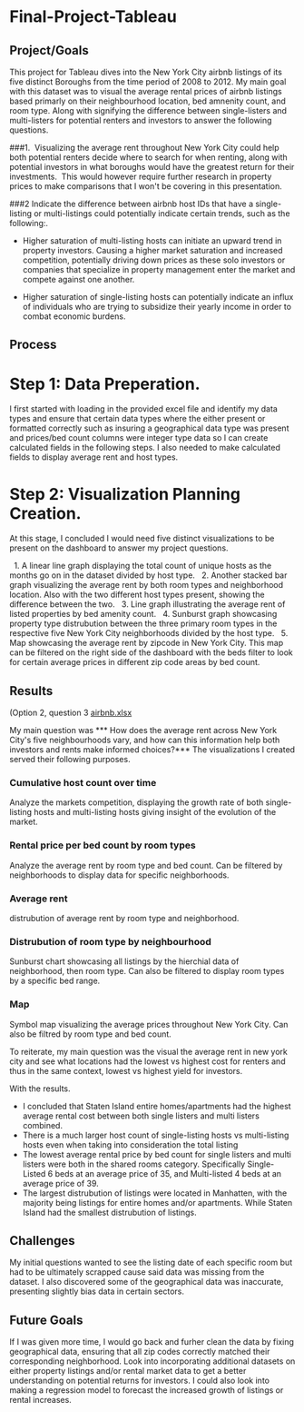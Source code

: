 # Final-Project-Tableau

## Project/Goals
This project for Tableau dives into the New York City airbnb listings of its five distinct Boroughs from the time period of 2008 to 2012. My main goal with this dataset was to visual the average rental prices of airbnb listings based primarly on their neighbourhood location, bed amnenity count, and room type. Along with 
signifying the difference between single-listers and multi-listers for potential renters and investors to answer the following questions.

###1. 
Visualizing the average rent throughout New York City could help both potential renters decide where to search for when renting, along with potential investors in what boroughs would have the greatest return for their investments. 
This would however require further research in property prices to make comparisons that I won't be covering in this presentation.

###2
Indicate the difference between airbnb host IDs that have a single-listing or multi-listings could potentially indicate certain trends, such as the following:.

- Higher saturation of multi-listing hosts can initiate an upward trend in property investors. Causing a higher market saturation and increased competition, potentially driving down prices as these solo investors or companies that specialize in property management enter the market and compete against one another.

- Higher saturation of single-listing hosts can potentially indicate an influx of individuals who are trying to subsidize their yearly income in order to combat economic burdens.
 



## Process
# Step 1: Data Preperation.

I first started with loading in the provided excel file and identify my data types and ensure that certain data types where the either present or formatted correctly such as insuring a geographical data type was present and prices/bed count columns were integer type data so I can create calculated fields in the following steps.
I also needed to make calculated fields to display average rent and host types.

# Step 2: Visualization Planning Creation.

At this stage, I concluded I would need five distinct visualizations to be present on the dashboard to answer my project questions.

  1. A linear line graph displaying the total count of unique hosts as the months go on in the dataset divided by host type.
  2. Another stacked bar graph visualizing the average rent by both room types and neighborhood location. Also with the two different host types present, showing the difference between the two.
  3. Line graph illustrating the average rent of listed properties by bed amenity count.
  4. Sunburst graph showcasing property type distrubution between the three primary room types in the respective five New York City neighborhoods divided by the host type.
  5. Map showcasing the average rent by zipcode in New York City. This map can be filtered on the right side of the dashboard with the beds filter to look for certain average prices in different zip code areas by bed count.

## Results
(Option 2, question 3 [airbnb.xlsx](https://docs.google.com/spreadsheets/d/1BJWyZpZrrRUla_EQ6Pnusy0KH31UMGf2/edit?gid=180839496#gid=180839496) 

My main question was 
*** How does the average rent across New York City's five neighbourhoods vary, and how can this information help both investors and rents make informed choices?***
The visualizations I created served their following purposes.

### Cumulative host count over time
Analyze the markets competition, displaying the growth rate of both single-listing hosts and multi-listing hosts giving insight of the evolution of the market.

### Rental price per bed count by room types
Analyze the average rent by room type and bed count. Can be filtered by neighborhoods to display data for specific neighborhoods.

### Average rent 
distrubution of average rent by room type and neighborhood.

### Distrubution of room type by neighbourhood
Sunburst chart showcasing all listings by the hierchial data of neighborhood, then room type. Can also be filtered to display room types by a specific bed range.

### Map 
Symbol map visualizing the average prices throughout New York City. Can also be filtred by room type and bed count.


To reiterate, my main question was the visual the average rent in new york city and see what locations had the lowest vs highest cost for renters and thus in the same context, lowest vs highest yield for investors.

With the results.
- I concluded that Staten Island entire homes/apartments had the highest average rental cost between both single listers and multi listers combined.
- There is a much larger host count of single-listing hosts vs multi-listing hosts even when taking into consideration the total listing
- The lowest average rental price by bed count for single listers and multi listers were both in the shared rooms category. Specifically Single-Listed 6 beds at an average price of 35, and Multi-listed 4 beds at an average price of 39.
- The largest distrubution of listings were located in Manhatten, with the majority being listings for entire homes and/or apartments. While Staten Island had the smallest distrubution of listings.

## Challenges 
My initial questions wanted to see the listing date of each specific room but had to be ultimately scrapped cause said data was missing from the dataset.
I also discovered some of the geographical data was inaccurate, presenting slightly bias data in certain sectors.


## Future Goals
If I was given more time, I would go back and furher clean the data by fixing geographical data, ensuring that all zip codes correctly matched their corresponding neighborhood. Look into incorporating additional datasets on either property listings and/or rental market data to get a better understanding on potential 
returns for investors.
I could also look into making a regression model to forecast the increased growth of listings or rental increases.

